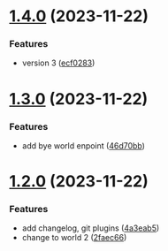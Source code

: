 # [1.4.0](https://github.com/phucnguyen035/semantic-release/compare/v1.3.0...v1.4.0) (2023-11-22)


### Features

* version 3 ([ecf0283](https://github.com/phucnguyen035/semantic-release/commit/ecf0283f9846f9d9ceed5370a307333eb4992c72))

# [1.3.0](https://github.com/phucnguyen035/semantic-release/compare/v1.2.0...v1.3.0) (2023-11-22)


### Features

* add bye world enpoint ([46d70bb](https://github.com/phucnguyen035/semantic-release/commit/46d70bb3adcbf31eb3ff3fa9c092ef3450ead552))

# [1.2.0](https://github.com/phucnguyen035/semantic-release/compare/v1.1.0...v1.2.0) (2023-11-22)


### Features

* add changelog, git plugins ([4a3eab5](https://github.com/phucnguyen035/semantic-release/commit/4a3eab5bbc7e9cb08b615cd90e3aa733a887c644))
* change to world 2 ([2faec66](https://github.com/phucnguyen035/semantic-release/commit/2faec660fc30557b2951bdd534d8bc494d8a9521))
